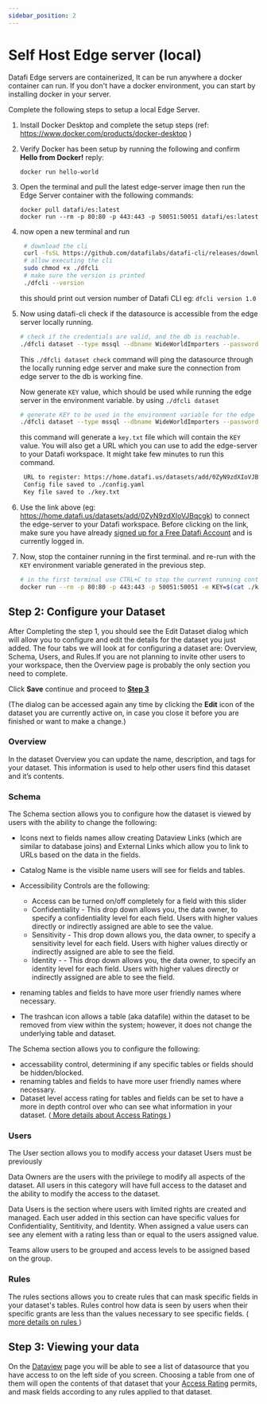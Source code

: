 ```yaml
---
sidebar_position: 2
---
```


# Self Host Edge server (local)

Datafi Edge servers are containerized, It can be run anywhere a docker container can run. If you don't have a docker environment, you can start by installing docker in your server.

Complete the following steps to setup a local Edge Server.

1. Install Docker Desktop and complete the setup steps (ref: <a href="https://www.docker.com/products/docker-desktop" target="_blank">https://www.docker.com/products/docker-desktop</a> )
2. Verify Docker has been setup by running the following and confirm **Hello from Docker!** reply:
   ```
   docker run hello-world
   ```
3. Open the terminal and pull the latest edge-server image then run the Edge Server container with the following commands:

   ```
   docker pull datafi/es:latest
   docker run --rm -p 80:80 -p 443:443 -p 50051:50051 datafi/es:latest
   ```

4. now open a new terminal and run

   ```sh
    # download the cli
    curl -fsSL https://github.com/datafilabs/datafi-cli/releases/download/v1.0.0/dfcli-linux -o dfcli
    # allow executing the cli
    sudo chmod +x ./dfcli
    # make sure the version is printed
    ./dfcli --version
   ```

   this should print out version number of Datafi CLI eg: `dfcli version 1.0`

5. Now using datafi-cli check if the datasource is accessible from the edge server locally running.

   ```bash
   # check if the credentials are valid, and the db is reachable.
   ./dfcli dataset --type mssql --dbname WideWorldImporters --password "pass" --port 1433 --server datafi-mssql.database.windows.net --username user check
   ```

   This `./dfcli dataset check` command will ping the datasource through the locally running edge server and make sure the connection from edge server to the db is working fine.

   Now generate `KEY` value, which should be used while running the edge server in the environment variable. by using `./dfcli dataset `

   ```bash
   # generate KEY to be used in the environment variable for the edge server container.
   ./dfcli dataset --type mssql --dbname WideWorldImporters --password "pass" --port 1433 --server datafi-mssql.database.windows.net --username user --name "MSSQL" --endpoint "datafi.acme.com" --pointOfContact yourname@domain.com add

   ```

   this command will generate a `key.txt` file which will contain the `KEY` value. You will also get a URL which you can use to add the edge-server to your Datafi workspace. It might take few minutes to run this command.

   ```bash
    URL to register: https://home.datafi.us/datasets/add/0ZyN9zdXIoVJBqcgk
    Config file saved to ./config.yaml
    Key file saved to ./key.txt
   ```

6. Use the link above (eg: https://home.datafi.us/datasets/add/0ZyN9zdXIoVJBqcgk) to connect the edge-server to your Datafi workspace. Before clicking on the link, make sure you have already [signed up for a Free Datafi Account](https://home.datafi.us/register) and is currently logged in.

7. Now, stop the container running in the first terminal. and re-run with the `KEY` environment variable generated in the previous step.

   ```bash
   # in the first terminal use CTRL+C to stop the current running container, and re-run
   docker run --rm -p 80:80 -p 443:443 -p 50051:50051 -e KEY=$(cat ./key.txt)  datafi/es:latest
   ```

## Step 2: Configure your Dataset

After Completing the step 1, you should see the Edit Dataset dialog which will allow you to configure and edit the details for the dataset you just added. The four tabs we will look at for configuring a dataset are: Overview, Schema, Users, and Rules.If you are not planning to invite other users to your workspace, then the Overview page is probably the only section you need to complete.

Click **Save** continue and proceed to [**Step 3**](#step-3-viewing-your-data)

(The dialog can be accessed again any time by clicking the **Edit** icon of the dataset you are currently active on, in case you close it before you are finished or want to make a change.)

### Overview

In the dataset Overview you can update the name, description, and tags for your dataset. This information is used to help other users find this dataset and it’s contents.

### Schema

The Schema section allows you to configure how the dataset is viewed by users with the ability to change the following:

- Icons next to fields names allow creating Dataview Links (which are similar to database joins) and External Links which allow you to link to URLs based on the data in the fields.
- Catalog Name is the visible name users will see for fields and tables.
- Accessibility Controls are the following:

  - Access can be turned on/off completely for a field with this slider
  - Confidentiality - This drop down allows you, the data owner, to specify a confidentiality level for each field. Users with higher values directly or indirectly assigned are able to see the value.
  - Sensitivity - This drop down allows you, the data owner, to specify a sensitivity level for each field. Users with higher values directly or indirectly assigned are able to see the field.
  - Identity - - This drop down allows you, the data owner, to specify an identity level for each field. Users with higher values directly or indirectly assigned are able to see the field.

- renaming tables and fields to have more user friendly names where necessary.
- The trashcan icon allows a table (aka datafile) within the dataset to be removed from view within the system; however, it does not change the underlying table and dataset.

The Schema section allows you to configure the following:

- accessability control, determining if any specific tables or fields should be hidden/blocked.
- renaming tables and fields to have more user friendly names where necessary.
- Dataset level access rating for tables and fields can be set to have a more in depth control over who can see what information in your dataset. ([ More details about Access Ratings ](#access-rating-explained))

### Users

The User section allows you to modify access your dataset Users must be previously

Data Owners are the users with the privilege to modify all aspects of the dataset. All users in this category will have full access to the dataset and the ability to modify the access to the dataset.

Data Users is the section where users with limited rights are created and managed. Each user added in this section can have specific values for Confidentiality, Sentitivity, and Identity. When assigned a value users can see any element with a rating less than or equal to the users assigned value.

Teams allow users to be grouped and access levels to be assigned based on the group.

### Rules

The rules sections allows you to create rules that can mask specific fields in your dataset's tables. Rules control how data is seen by users when their specific grants are less than the values necessary to see specific fields. ([ more details on rules ](#rule-policies-explained))

## Step 3: Viewing your data

On the [Dataview](https://dataficloud.com/dataview) page you will be able to see a list of datasource that you have access to on the left side of you screen. Choosing a table from one of them will open the contents of that dataset that your [Access Rating](#access-rating-explained) permits, and mask fields according to any rules applied to that dataset.
